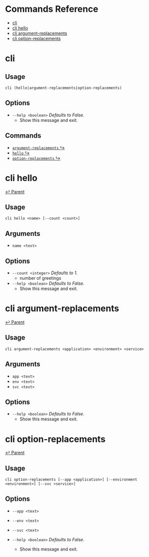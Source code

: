 # Commands Reference

- [cli](#cli)
- [cli hello](#cli-hello)
- [cli argument-replacements](#cli-argument-replacements)
- [cli option-replacements](#cli-option-replacements)

# cli

## Usage

```
cli (hello|argument-replacements|option-replacements) 
```

## Options

- `--help <boolean>` _Defaults to False._
  - Show this message and exit.

## Commands

- [`argument-replacements` ↪](#cli-argument-replacements)
- [`hello` ↪](#cli-hello)
- [`option-replacements` ↪](#cli-option-replacements)

# cli hello

[↩ Parent](#cli)

## Usage

```
cli hello <name> [--count <count>] 
```

## Arguments

- `name <text>`

## Options

- `--count <integer>` _Defaults to 1._
  - number of greetings
- `--help <boolean>` _Defaults to False._
  - Show this message and exit.

# cli argument-replacements

[↩ Parent](#cli)

## Usage

```
cli argument-replacements <application> <environment> <service> 
```

## Arguments

- `app <text>`
- `env <text>`
- `svc <text>`

## Options

- `--help <boolean>` _Defaults to False._
  - Show this message and exit.

# cli option-replacements

[↩ Parent](#cli)

## Usage

```
cli option-replacements [--app <application>] [--environment <environment>] [--svc <service>] 
```

## Options

- `--app <text>`

- `--env <text>`

- `--svc <text>`

- `--help <boolean>` _Defaults to False._
  - Show this message and exit.
